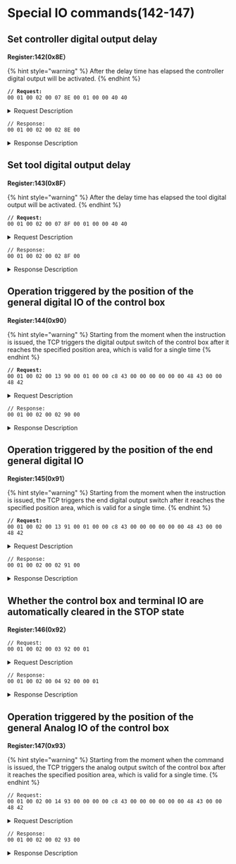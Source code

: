 # Special IO commands(142-147)

## Set controller digital output delay&#x20;

**Register:142(0x8E）**

{% hint style="warning" %}
After the delay time has elapsed the controller digital output will be activated.
{% endhint %}

<pre><code><strong>// Request:
</strong>00 01 00 02 00 07 8E 00 01 00 00 40 40
</code></pre>

<details>

<summary>Request Description</summary>

```
//00 01    U16, Transaction ID
//00 02    U16, Protocol Identifier
//00 07    U16, Length 
//8E       U8, Register
//00       U8, Controller digital output number 0~15, here is CO 0.
//01       U8, Digital output value, 0 or 1, here is 1.
//00 00 40 40     FP32, delay time, 3 seconds.
```

</details>

```
// Response:
00 01 00 02 00 02 8E 00 
```

<details>

<summary>Response Description</summary>

```
//00 01    U16, Transaction ID
//00 02    U16, Protocol Identifier
//00 02    U16, Length 
//8E       U8, Register
//00       U8, State
```

</details>

## Set tool digital output delay

**Register:143(0x8F）**

{% hint style="warning" %}
After the delay time has elapsed the tool digital output will be activated.
{% endhint %}

<pre><code><strong>// Request:
</strong>00 01 00 02 00 07 8F 00 01 00 00 40 40
</code></pre>

<details>

<summary>Request Description</summary>

```
//00 01    U16, Transaction ID
//00 02    U16, Protocol Identifier
//00 07    U16, Length 
//8F       U8, Register
//00       U8, Tool digital output number, 0~1, here is TO 0.
//01       U8, Digital output value, 0 or 1, here is 1.
//00 00 40 40    FP32, delay time, 3 seconds.
```

</details>

```
// Response:
00 01 00 02 00 02 8F 00
```

<details>

<summary>Response Description</summary>

```
//00 01    U16, Transaction ID
//00 02    U16, Protocol Identifier
//00 02    U16, Length 
//8F       U8, Register
//00       U8, State
```

</details>

## Operation triggered by the position of the general digital IO of the control box

**Register:144(0x90）**

{% hint style="warning" %}
Starting from the moment when the instruction is issued, the TCP triggers the digital output switch of the control box after it reaches the specified position area, which is valid for a single time
{% endhint %}

<pre><code><strong>// Request:
</strong>00 01 00 02 00 13 90 00 01 00 00 c8 43 00 00 00 00 00 00 48 43 00 00 48 42 
</code></pre>

<details>

<summary>Request Description</summary>

{% code overflow="wrap" %}
```
//00 01    U16, Transaction ID
//00 02    U16, Protocol Identifier
//00 13    U16, Length 
//90       U8, Register
//00	   U8, IO port number of the control box: 0-7
//01	   U8, Switch value (on_off): 0 is off, 1 is on
//00 00 c8 43	FP32, x=400mm
//00 00 00 00	FP32, y=0mm
//00 00 48 43	FP32, z=200mm
//00 00 48 42	FP32, 
Tolerance radius (tol_r=50mm),
when the robotic arm reaches the specified position (the area of the sphere specified by the trigger position point (x, y, z) as the center (the radius of the sphere is the tolerance radius)), trigger IO . If the tolerance radius is not set, when the robotic arm passes the specified point at a speed other than 0, it may cause a missed 
```
{% endcode %}

</details>

```
// Response:
00 01 00 02 00 02 90 00
```

<details>

<summary>Response Description</summary>

```
//00 01    U16, Transaction ID
//00 02    U16, Protocol Identifier
//00 02    U16, Length 
//90       U8, Register
//00       U8, State
```

</details>

## Operation triggered by the position of the end general digital IO

**Register:145(0x91）**

{% hint style="warning" %}
Starting from the moment when the instruction is issued, the TCP triggers the end digital output switch after it reaches the specified position area, which is valid for a single time.
{% endhint %}

<pre><code><strong>// Request:
</strong>00 01 00 02 00 13 91 00 01 00 00 c8 43 00 00 00 00 00 00 48 43 00 00 48 42 
</code></pre>

<details>

<summary>Request Description</summary>

{% code overflow="wrap" %}
```
//00 01    U16, Transaction ID
//00 02    U16, Protocol Identifier
//00 13    U16, Length 
//91       U8, Register
//00	   U8, IO port number of the end: 0/1
//01 U8,Switch value (on_off): 0 is off, 1 is on
//00 00 c8 43	FP32, x=400mm
//00 00 00 00	FP32, y=0mm
//00 00 48 43	FP32, z=200mm
//00 00 48 42	FP32, 
Tolerance radius (tol_r=50mm)
when the robotic arm reaches the specified position (the area of the sphere specified by the trigger position point (x, y, z) as the center (the radius of the sphere is the tolerance radius)), trigger IO . If the tolerance radius is not set, when the robotic arm passes the specified point at a speed other than 0, it may cause a missed trigger because it cannot be accurately detected.
```
{% endcode %}

</details>

```
// Response:
00 01 00 02 00 02 91 00
```

<details>

<summary>Response Description</summary>

```
//00 01    U16, Transaction ID
//00 02    U16, Protocol Identifier
//00 02    U16, Length 
//91       U8, Register
//00       U8, State
```

</details>

## Whether the control box and terminal IO are automatically cleared in the STOP state

**Register:146(0x92）**

```
// Request:
00 01 00 02 00 03 92 00 01 
```

<details>

<summary>Request Description</summary>

```
//00 01    U16, Transaction ID
//00 02    U16, Protocol Identifier
//00 03    U16, Length 
//92       U8, Register
//00       U8, 
IO type
0 represents the control box IO
1 represents the end IO
//01       U8, 
Switch value
0 is off, the STOP status is not cleared
1 is on, and the STOP status is cleared
```

</details>

```
// Response:
00 01 00 02 00 04 92 00 00 01
```

<details>

<summary>Response Description</summary>

```
//00 01    U16, Transaction ID
//00 02    U16, Protocol Identifier
//00 04    U16, Length 
//92       U8, Register
//00       U8, State
//00 01    U16, Parameter1
```

</details>

## Operation triggered by the position of the general Analog IO of the control box

**Register:147(0x93）**

{% hint style="warning" %}
Starting from the moment when the command is issued, the TCP triggers the analog output switch of the control box after it reaches the specified position area, which is valid for a single time.
{% endhint %}

```
// Request:
00 01 00 02 00 14 93 00 00 00 00 c8 43 00 00 00 00 00 00 48 43 00 00 48 42 
```

<details>

<summary>Request Description</summary>

{% code overflow="wrap" %}
```
//00 01    U16, Transaction ID
//00 02    U16, Protocol Identifier
//00 14    U16, Length 
//93       U8, Register
//00	   U8, IO port number of the control box: 0/1
//00 00	   U16, 
Analog output 0 is 0
Analog output 0, Range 0~4095
Corresponding to 0~10V

//00 00 c8 43	FP32, x=400mm
//00 00 00 00	FP32, y=0mm
//00 00 48 43	FP32, z=200mm
//00 00 48 42	FP32, 
Tolerance radius (tol_r=50mm),
when the robotic arm reaches the specified position (the area of the sphere specified by the trigger position point (x, y, z) as the center (the radius of the sphere is the tolerance radius)), trigger IO . If the tolerance radius is not set, when the robotic arm passes the specified point at a speed other than 0, it may cause a missed 
```
{% endcode %}

</details>

```
// Response:
00 01 00 02 00 02 93 00
```

<details>

<summary>Response Description</summary>

```
//00 01    U16, Transaction ID
//00 02    U16, Protocol Identifier
//00 02    U16, Length 
//93       U8, Register
//00       U8, State
```

</details>
